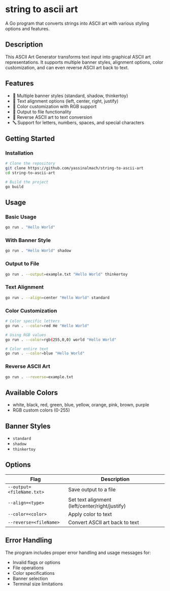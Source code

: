 # string to ascii art

A Go program that converts strings into ASCII art with various styling options and features.

## Description

This ASCII Art Generator transforms text input into graphical ASCII art representations. It supports multiple banner styles, alignment options, color customization, and can even reverse ASCII art back to text.

## Features

- 🎯 Multiple banner styles (standard, shadow, thinkertoy)
- 📏 Text alignment options (left, center, right, justify)
- 🌈 Color customization with RGB support
- 💾 Output to file functionality
- 🔄 Reverse ASCII art to text conversion
- 🔤 Support for letters, numbers, spaces, and special characters

## Getting Started


### Installation

```bash
# Clone the repository
git clone https://github.com/yassinalmach/string-to-ascii-art
cd string-to-ascii-art

# Build the project
go build
```

## Usage

### Basic Usage
```bash
go run . "Hello World"
```

### With Banner Style
```bash
go run . "Hello World" shadow
```

### Output to File
```bash
go run . --output=example.txt "Hello World" thinkertoy
```

### Text Alignment
```bash
go run . --align=center "Hello World" standard
```

### Color Customization
```bash
# Color specific letters
go run . --color=red He "Hello World"

# Using RGB values
go run . --color=rgb(255,0,0) world "Hello World"

# Color entire text
go run . --color=blue "Hello World"
```

### Reverse ASCII Art
```bash
go run . --reverse=example.txt
```

## Available Colors

- white, black, red, green, blue, yellow, orange, pink, brown, purple
- RGB custom colors (0-255)

## Banner Styles

- `standard`
- `shadow`
- `thinkertoy`

## Options

| Flag | Description |
|------|-------------|
| `--output=<fileName.txt>` | Save output to a file |
| `--align=<type>` | Set text alignment (left/center/right/justify) |
| `--color=<color>` | Apply color to text |
| `--reverse=<fileName>` | Convert ASCII art back to text |

## Error Handling

The program includes proper error handling and usage messages for:
- Invalid flags or options
- File operations
- Color specifications
- Banner selection
- Terminal size limitations
